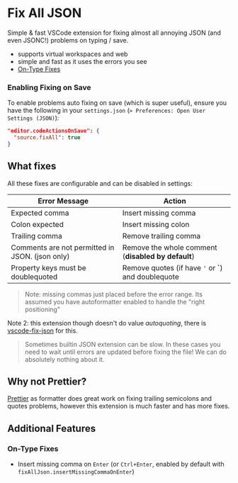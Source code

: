 # Fix All JSON

Simple & fast VSCode extension for fixing almost all annoying JSON (and even JSONC!) problems on typing / save.

- supports virtual workspaces and web
- simple and fast as it uses the errors you see
- [On-Type Fixes](#on-type-fixes)

### Enabling Fixing on Save

To enable problems auto fixing on save (which is super useful), ensure you have the following in your `settings.json` (`> Preferences: Open User Settings (JSON)`):

```json
"editor.codeActionsOnSave": {
  "source.fixAll": true
}
```

## What fixes

All these fixes are configurable and can be disabled in settings:

| Error Message                                   | Action                                               |
| ----------------------------------------------- | ---------------------------------------------------- |
| Expected comma                                  | Insert missing comma                                 |
| Colon expected                                  | Insert missing colon                                 |
| Trailing comma                                  | Remove trailing comma                                |
| Comments are not permitted in JSON. (json only) | Remove the whole comment (**disabled by default**)   |
| Property keys must be doublequoted              | Remove quotes (if have `'` or **`**) and doublequote |

> Note: missing commas just placed before the error range. Its assumed you have autoformatter enabled to handle the "right positioning"

Note 2: this extension though doesn't do value *autoquoting*, there is [vscode-fix-json](https://github.com/oliversturm/vscode-fix-json) for this.

> Sometimes builtin JSON extension can be slow. In these cases you need to wait until errors are updated before fixing the file! We can do absolutely nothing about it.

## Why not Prettier?

[Prettier](https://marketplace.visualstudio.com/items?itemName=esbenp.prettier-vscode) as formatter does great work on fixing trailing semicolons and quotes problems, however this extension is much faster and has more fixes.

## Additional Features

### On-Type Fixes

- Insert missing comma on `Enter` (or `Ctrl+Enter`, enabled by default with `fixAllJson.insertMissingCommaOnEnter`)
<!-- - Insert missing double quotes on `:` (enabled by default with `fixAllJson.insertMissingDoubleQuotesOnComma`) -->
<!-- - Replace `"` with `\"` within strings (disabled by default with `fixAllJson...`) -->
<!-- - Replace `Enter` with `\n` within strings (disabled by default with `fixAllJson...`) -->
<!-- - Replace `Tab` with `\t` within strings (disabled by default with `fixAllJson...`) -->
